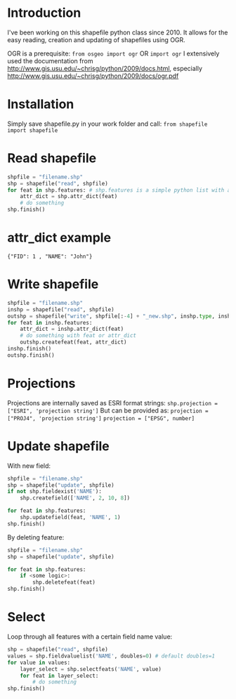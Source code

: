 # Introduction
I've been working on this shapefile python class since 2010. It allows for the easy reading, creation and updating of shapefiles using OGR.

OGR is a prerequisite:
`from osgeo import ogr`
OR
`import ogr`
I extensively used the documentation from http://www.gis.usu.edu/~chrisg/python/2009/docs.html, especially http://www.gis.usu.edu/~chrisg/python/2009/docs/ogr.pdf

# Installation
Simply save shapefile.py in your work folder and call:
`from shapefile import shapefile`

# Read shapefile
`````python
shpfile = "filename.shp"
shp = shapefile("read", shpfile)
for feat in shp.features: # shp.features is a simple python list with all the features loaded.
    attr_dict = shp.attr_dict(feat)
    # do something
shp.finish()
`````

# attr_dict example
`{"FID": 1 , "NAME": "John"}`

# Write shapefile
`````python
shpfile = "filename.shp"
inshp = shapefile("read", shpfile)
outshp = shapefile("write", shpfile[:-4] + "_new.shp", inshp.type, inshp.fieldslist, inshp.projection)
for feat in inshp.features:
    attr_dict = inshp.attr_dict(feat)
    # do something with feat or attr_dict
    outshp.createfeat(feat, attr_dict)
inshp.finish()
outshp.finish()
`````

# Projections
Projections are internally saved as ESRI format strings:
`shp.projection = ["ESRI", 'projection string']`
But can be provided as:
`projection = ["PROJ4", 'projection string']`
`projection = ["EPSG", number]`

# Update shapefile

With new field:
`````python
shpfile = "filename.shp"
shp = shapefile("update", shpfile)
if not shp.fieldexist('NAME'):
    shp.createfield(['NAME', 2, 10, 8])

for feat in shp.features:
    shp.updatefield(feat, 'NAME', 1)
shp.finish()
`````

By deleting feature:
`````python
shpfile = "filename.shp"
shp = shapefile("update", shpfile)

for feat in shp.features:
    if <some logic>:
        shp.deletefeat(feat)
shp.finish()
`````

# Select
Loop through all features with a certain field name value:
`````python
shp = shapefile("read", shpfile)
values = shp.fieldvaluelist('NAME', doubles=0) # default doubles=1 
for value in values:
    layer_select = shp.selectfeats('NAME', value)
    for feat in layer_select:
        # do something
shp.finish()
`````